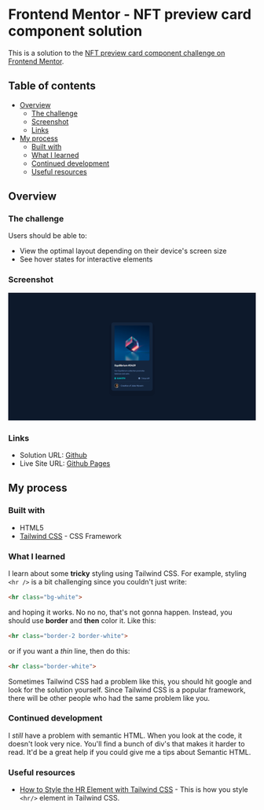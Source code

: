 # Frontend Mentor - NFT preview card component solution

This is a solution to the [NFT preview card component challenge on Frontend Mentor](https://www.frontendmentor.io/challenges/nft-preview-card-component-SbdUL_w0U).

## Table of contents

- [Overview](#overview)
  - [The challenge](#the-challenge)
  - [Screenshot](#screenshot)
  - [Links](#links)
- [My process](#my-process)
  - [Built with](#built-with)
  - [What I learned](#what-i-learned)
  - [Continued development](#continued-development)
  - [Useful resources](#useful-resources)

## Overview

### The challenge

Users should be able to:

- View the optimal layout depending on their device's screen size
- See hover states for interactive elements

### Screenshot
![](./screenshot.png)
### Links

- Solution URL: [Github](https://github.com/Nipaaaa1/nft-preview-card)
- Live Site URL: [Github Pages](https://Nipaaaa1.github.io/nft-preview-card)

## My process

### Built with

- HTML5
- [Tailwind CSS](https://tailwindcss.com/) - CSS Framework


### What I learned

I learn about some **tricky** styling using Tailwind CSS. For example, styling `<hr />` is a bit challenging since you couldn't just write:

```html
<hr class="bg-white">
```

and hoping it works. No no no, that's not gonna happen. Instead, you should use **border** and **then** color it. Like this:

```html
<hr class="border-2 border-white">
```

or if you want a *thin* line, then do this:

```html
<hr class="border-white">
```

Sometimes Tailwind CSS had a problem like this, you should hit google and look for the solution yourself. Since Tailwind CSS is a popular framework, there will be other people who had the same problem like you.

### Continued development

I *still* have a problem with semantic HTML. When you look at the code, it doesn't look very nice. You'll find a bunch of div's that makes it harder to read. It'd be a great help if you could give me a tips about Semantic HTML.

### Useful resources

- [How to Style the HR Element with Tailwind CSS](https://www.slingacademy.com/article/how-to-style-the-hr-element-with-tailwind-css/) - This is how you style `<hr/>` element in Tailwind CSS.